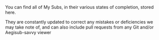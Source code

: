 You can find all of My Subs, in their various states of completion, stored here.

They are constantly updated to correct any mistakes or deficiencies we may take note of, and can also include pull requests from any Git and/or Aegisub-savvy viewer
